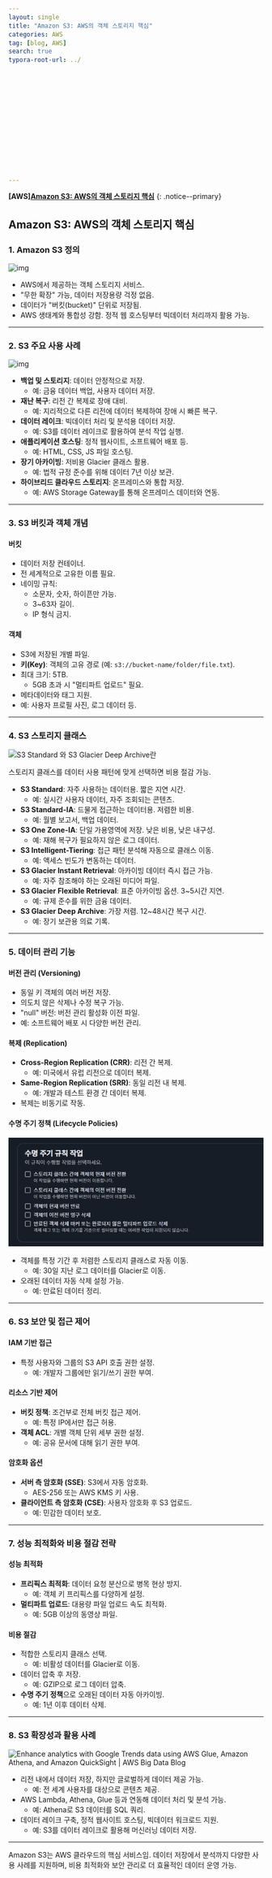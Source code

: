 ```yaml
---
layout: single
title: "Amazon S3: AWS의 객체 스토리지 핵심"
categories: AWS
tag: [blog, AWS]
search: true
typora-root-url: ../













---
```




**[**AWS**]**[**Amazon S3: AWS의 객체 스토리지 핵심**](https://park-chanyeong.github.io)
{: .notice--primary}





## Amazon S3: AWS의 객체 스토리지 핵심

### 1. Amazon S3 정의

![img](https://miro.medium.com/v2/resize:fit:300/1*7Uy7Te2Ntb0NKONahotnqg.png)

- AWS에서 제공하는 객체 스토리지 서비스.
- "무한 확장" 가능, 데이터 저장용량 걱정 없음.
- 데이터가 "버킷(bucket)" 단위로 저장됨.
- AWS 생태계와 통합성 강함. 정적 웹 호스팅부터 빅데이터 처리까지 활용 가능.

---

### 2. S3 주요 사용 사례

![img](https://d2908q01vomqb2.cloudfront.net/b6692ea5df920cad691c20319a6fffd7a4a766b8/2017/10/23/s3-glue-data-lake-1.gif)

- **백업 및 스토리지**: 데이터 안정적으로 저장.
  - 예: 금융 데이터 백업, 사용자 데이터 저장.
- **재난 복구**: 리전 간 복제로 장애 대비.
  - 예: 지리적으로 다른 리전에 데이터 복제하여 장애 시 빠른 복구.
- **데이터 레이크**: 빅데이터 처리 및 분석용 데이터 저장.
  - 예: S3를 데이터 레이크로 활용하여 분석 작업 실행.
- **애플리케이션 호스팅**: 정적 웹사이트, 소프트웨어 배포 등.
  - 예: HTML, CSS, JS 파일 호스팅.
- **장기 아카이빙**: 저비용 Glacier 클래스 활용.
  - 예: 법적 규정 준수를 위해 데이터 7년 이상 보관.
- **하이브리드 클라우드 스토리지**: 온프레미스와 통합 저장.
  - 예: AWS Storage Gateway를 통해 온프레미스 데이터와 연동.

---

### 3. S3 버킷과 객체 개념

#### 버킷
- 데이터 저장 컨테이너.
- 전 세계적으로 고유한 이름 필요.
- 네이밍 규칙:
  - 소문자, 숫자, 하이픈만 가능.
  - 3~63자 길이.
  - IP 형식 금지.

#### 객체
- S3에 저장된 개별 파일.
- **키(Key)**: 객체의 고유 경로 (예: `s3://bucket-name/folder/file.txt`).
- 최대 크기: 5TB.
  - 5GB 초과 시 "멀티파트 업로드" 필요.
- 메타데이터와 태그 지원.
- 예: 사용자 프로필 사진, 로그 데이터 등.

---

### 4. S3 스토리지 클래스

![S3 Standard 와 S3 Glacier Deep Archive란](https://velog.velcdn.com/images/leesh0567/post/f8bd0f2b-3e0f-4d3a-ad89-d2de2f17c542/image.png)

스토리지 클래스를 데이터 사용 패턴에 맞게 선택하면 비용 절감 가능.

- **S3 Standard**: 자주 사용하는 데이터용. 짧은 지연 시간.
  - 예: 실시간 사용자 데이터, 자주 조회되는 콘텐츠.
- **S3 Standard-IA**: 드물게 접근하는 데이터용. 저렴한 비용.
  - 예: 월별 보고서, 백업 데이터.
- **S3 One Zone-IA**: 단일 가용영역에 저장. 낮은 비용, 낮은 내구성.
  - 예: 재해 복구가 필요하지 않은 로그 데이터.
- **S3 Intelligent-Tiering**: 접근 패턴 분석해 자동으로 클래스 이동.
  - 예: 액세스 빈도가 변동하는 데이터.
- **S3 Glacier Instant Retrieval**: 아카이빙 데이터 즉시 접근 가능.
  - 예: 자주 참조해야 하는 오래된 미디어 파일.
- **S3 Glacier Flexible Retrieval**: 표준 아카이빙 옵션. 3~5시간 지연.
  - 예: 규제 준수를 위한 금융 데이터.
- **S3 Glacier Deep Archive**: 가장 저렴. 12~48시간 복구 시간.
  - 예: 장기 보관용 의료 기록.

---

### 5. 데이터 관리 기능

#### 버전 관리 (Versioning)
- 동일 키 객체의 여러 버전 저장.
- 의도치 않은 삭제나 수정 복구 가능.
- "null" 버전: 버전 관리 활성화 이전 파일.
- 예: 소프트웨어 배포 시 다양한 버전 관리.

#### 복제 (Replication)
- **Cross-Region Replication (CRR)**: 리전 간 복제.
  - 예: 미국에서 유럽 리전으로 데이터 복제.
- **Same-Region Replication (SRR)**: 동일 리전 내 복제.
  - 예: 개발과 테스트 환경 간 데이터 복제.
- 복제는 비동기로 작동.

#### 수명 주기 정책 (Lifecycle Policies)

![image-20241210174348408](/images/2024-12-10-aws_s3/image-20241210174348408.png)

- 객체를 특정 기간 후 저렴한 스토리지 클래스로 자동 이동.
  - 예: 30일 지난 로그 데이터를 Glacier로 이동.
- 오래된 데이터 자동 삭제 설정 가능.
  - 예: 만료된 데이터 정리.

---

### 6. S3 보안 및 접근 제어

#### IAM 기반 접근
- 특정 사용자와 그룹의 S3 API 호출 권한 설정.
  - 예: 개발자 그룹에만 읽기/쓰기 권한 부여.

#### 리소스 기반 제어
- **버킷 정책**: 조건부로 전체 버킷 접근 제어.
  - 예: 특정 IP에서만 접근 허용.
- **객체 ACL**: 개별 객체 단위 세부 권한 설정.
  - 예: 공유 문서에 대해 읽기 권한 부여.

#### 암호화 옵션
- **서버 측 암호화 (SSE)**: S3에서 자동 암호화.
  - AES-256 또는 AWS KMS 키 사용.
- **클라이언트 측 암호화 (CSE)**: 사용자 암호화 후 S3 업로드.
  - 예: 민감한 데이터 보호.

---

### 7. 성능 최적화와 비용 절감 전략

#### 성능 최적화
- **프리픽스 최적화**: 데이터 요청 분산으로 병목 현상 방지.
  - 예: 객체 키 프리픽스를 다양하게 설정.
- **멀티파트 업로드**: 대용량 파일 업로드 속도 최적화.
  - 예: 5GB 이상의 동영상 파일.

#### 비용 절감
- 적합한 스토리지 클래스 선택.
  - 예: 비활성 데이터를 Glacier로 이동.
- 데이터 압축 후 저장.
  - 예: GZIP으로 로그 데이터 압축.
- **수명 주기 정책**으로 오래된 데이터 자동 아카이빙.
  - 예: 1년 이후 데이터 삭제.

---

### 8. S3 확장성과 활용 사례

![Enhance analytics with Google Trends data using AWS Glue, Amazon Athena,  and Amazon QuickSight | AWS Big Data Blog](https://d2908q01vomqb2.cloudfront.net/b6692ea5df920cad691c20319a6fffd7a4a766b8/2022/04/05/BDB-1858-image001.png)

- 리전 내에서 데이터 저장, 하지만 글로벌하게 데이터 제공 가능.
  - 예: 전 세계 사용자를 대상으로 콘텐츠 제공.
- AWS Lambda, Athena, Glue 등과 연동해 데이터 처리 및 분석 가능.
  - 예: Athena로 S3 데이터를 SQL 쿼리.
- 데이터 레이크 구축, 정적 웹사이트 호스팅, 빅데이터 워크로드 지원.
  - 예: S3를 데이터 레이크로 활용해 머신러닝 데이터 저장.

---

Amazon S3는 AWS 클라우드의 핵심 서비스임. 데이터 저장에서 분석까지 다양한 사용 사례를 지원하며, 비용 최적화와 보안 관리로 더 효율적인 데이터 운영 가능.